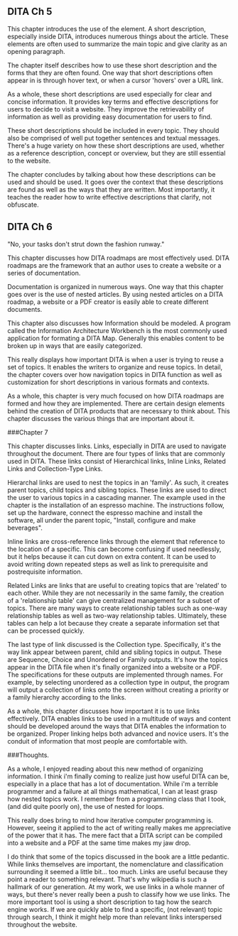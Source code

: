 ## DITA Ch 5

This chapter introduces the use of the <shortdesc> element. A short description, especially inside DITA, introduces numerous things about the article. These elements are often used to summarize the main topic and give clarity as an opening paragraph.

The chapter itself describes how to use these short description and the forms that they are often found. One way that short descriptions often appear in is through hover text, or when a cursor 'hovers' over a URL link. 

As a whole, these short descriptions are used especially for clear and concise information. It provides key terms and effective descriptions for users to decide to visit a website. They improve the retrievability of information as well as providing easy documentation for users to find. 

These short descriptions should be included in every topic. They should also be comprised of well put together sentences and textual messages. There's a huge variety on how these short descriptions are used, whether as a reference description, concept or overview, but they are still essential to the website. 

The chapter concludes by talking about how these descriptions can be used and should be used. It goes over the context that these descriptions are found as well as the ways that they are written. Most importantly, it teaches the reader how to write effective descriptions that clarify, not obfuscate.

## DITA Ch 6


"No, your tasks don't strut down the fashion runway."

This chapter discusses how DITA roadmaps are most effectively used. DITA roadmaps are the framework that an author uses to create a website or a series of documentation.

Documentation is organized in numerous ways. One way that this chapter goes over is the use of nested articles. By using nested articles on a DITA roadmap, a website or a PDF creator is easily able to create different documents. 

This chapter also discusses how Information should be modeled. A program called the Information Architecture Workbench is the most commonly used application for formating a DITA Map. Generally this enables content to be broken up in ways that are easily categorized. 

This really displays how important DITA is when a user is trying to reuse a set of topics. It enables the writers to organize and reuse topics. In detail, the chapter covers over how navigation topics in DITA function as well as customization for short descriptions in various formats and contexts.

As a whole, this chapter is very much focused on how DITA roadmaps are formed and how they are implemented. There are certain design elements behind the creation of DITA products that are necessary to think about. This chapter discusses the various things that are important about it. 

###Chapter 7

This chapter discusses links.  Links, especially in DITA are used to navigate throughout the document. There are four types of links that are commonly used in DITA. These links consist of Hierarchical links, Inline Links, Related Links and Collection-Type Links. 

Hierarchal links are used to nest the topics in an 'family'. As such, it creates parent topics, child topics and sibling topics. These links are used to direct the user to various topics in a cascading manner. The example used in the chapter is the installation of an espresso machine. The instructions follow, set up the hardware, connect the espresso machine and install the software, all under the parent topic, "Install, configure and make beverages". 

Inline links are cross-reference links through the <xref> element that reference to the location of a specific. This can become confusing if used needlessly, but it helps because it can cut down on extra content. It can be used to avoid writing down repeated steps as well as link to prerequisite and postrequisite information. 

Related Links are links that are useful to creating topics that are 'related' to each other. While they are not necessarily in the same family, the creation of a 'relationship table' can give centralized management for a subset of topics. There are many ways to create relationship tables such as one-way relationship tables as well as two-way relationship tables. Ultimately, these tables can help a lot because they create a separate information set that can be processed quickly.

The last type of link discussed is the Collection type. Specifically, it's the way link appear between parent, child and sibling topics in output. These are Sequence, Choice and Unordered or Family outputs. It's how the topics appear in the DITA file when it's finally organized into a website or a PDF. The specifications for these outputs are implemented through names. For example, by selecting unordered as a collection type in output, the program will output a collection of links onto the screen without creating a priority or a family hierarchy according to the links. 

As a whole, this chapter discusses how important it is to use links effectively. DITA enables links to be used in a multitude of ways and content should be developed around the ways that DITA enables the information to be organized. Proper linking helps both advanced and novice users. It's the conduit of information that most people are comfortable with. 

###Thoughts. 

As a whole, I enjoyed reading about this new method of organizing information. I think i'm finally coming to realize just how useful DITA can be, especially in a place that has a lot of documentation. While i'm a terrible programmer and a failure at all things mathematical, I can at least grasp how nested topics work. I remember from a programming class that I took, (and did quite poorly on), the use of nested for loops. 

This really does bring to mind how iterative computer programming is. However, seeing it applied to the act of writing really makes me appreciative of the power that it has. The mere fact that a DITA script can be compiled into a website and a PDF at the same time makes my jaw drop. 

I do think that some of the topics discussed in the book are a little pedantic. While links themselves are important, the nomenclature and classification surrounding it seemed a little bit... too much. Links are useful because they point a reader to something relevant. That's why wikipedia is such a hallmark of our generation. At my work, we use links in a whole manner of ways, but there's never really been a push to classify how we use links. The more important tool is using a short description to tag how the search engine works. If we are quickly able to find a specific, (not relevant) topic through search, I think it might help more than relevant links interspersed throughout the website. 
